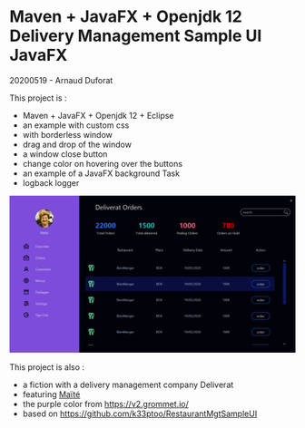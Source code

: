 # Maven + JavaFX + Openjdk 12 Delivery Management Sample UI JavaFX

20200519 - Arnaud Duforat

This project is : 
* Maven + JavaFX + Openjdk 12 + Eclipse
* an example with custom css
* with borderless window
* drag and drop of the window
* a window close button
* change color on hovering over the buttons
* an example of a JavaFX background Task
* logback logger

![](https://github.com/neokeld/JavaFXDesign/blob/master/readme-assets/1.png)

This project is also :
* a fiction with a delivery management company Deliverat
* featuring [Maïté](https://fr.wikipedia.org/wiki/Ma%C3%AFt%C3%A9)
* the purple color from https://v2.grommet.io/
* based on https://github.com/k33ptoo/RestaurantMgtSampleUI

